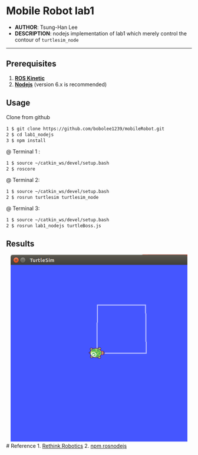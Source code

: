 # Mobile Robot lab1

* __AUTHOR__: Tsung-Han Lee
* __DESCRIPTION__: nodejs implementation of lab1 which merely control the contour of `turtlesim_node`

---
## Prerequisites
1. __<a href="http://wiki.ros.org/kinetic/Installation/Ubuntu">ROS Kinetic</a>__
2. __<a href="https://nodejs.org/en/download/package-manager/">Nodejs</a>__ (version 6.x is recommended)

## Usage
Clone from github
```
1 $ git clone https://github.com/bobolee1239/mobileRobot.git
2 $ cd lab1_nodejs
3 $ npm install
```
@ Terminal 1 :
```
1 $ source ~/catkin_ws/devel/setup.bash
2 $ roscore
```
@ Terminal 2:
```
1 $ source ~/catkin_ws/devel/setup.bash
2 $ rosrun turtlesim turtlesim_node
```
@ Terminal 3:
```
1 $ source ~/catkin_ws/devel/setup.bash
2 $ rosrun lab1_nodejs turtleBoss.js
```
## Results
<div style="width: 50vw; margin: 0 auto;">
    <img src="assets/result.png" alt="A turtle run in a square" style="width=100%"/>
</div>
# Reference
1. <a href="https://github.com/RethinkRobotics-opensource/rosnodejs_examples">Rethink Robotics</a>
2. <a href="https://www.npmjs.com/package/rosnodejs">npm rosnodejs</a>
